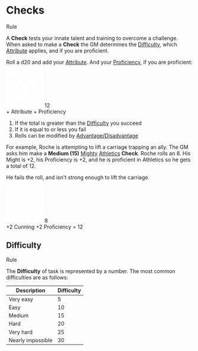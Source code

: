 # Checks

Rule

A **Check** tests your innate talent and training to overcome a challenge. When asked to make a **Check** the GM determines the [Difficulty](#difficulty), which [Attribute](../../pages/characters/attributes.md) applies, and if you are proficient.

Roll a d20 and add your [Attribute](../../pages/characters/attributes.md). And your [Proficiency](../../pages/rules/proficiency.md), if you are proficient:

<div class="example-roll">
  <div class="roll">
    <img src="assets/images/d20.svg" style="width: 100px;">
    <span class="result">12</span>
  </div>
  +
  <span class="bonus"> <span class="caption">Attribute</span></span>
  +
  <span class="bonus"> <span class="caption">Proficiency</span></span>
</div>

  1. If the total is greater than the [Difficulty](#difficulty) you succeed
  2. If it is equal to or less you fail
  3. Rolls can be modified by [Advantage/Disadvantage](../../pages/rules/advantage.md)

For example, Roche is attempting to lift a carriage trapping an ally. The GM asks him make a **Medium (15)** [Mighty](../../pages/characters/attributes.md?id=might) [Athletics](../../pages/characters/skills.md#athletics) **Check**. Roche rolls an 8. His Might is +2, his Proficiency is +2, and he is proficient in Athletics so he gets a total of 12.

He fails the roll, and isn't strong enough to lift the carriage.

<div class="example-roll">
  <div class="roll">
    <img src="assets/images/d20.svg" style="width: 100px;">
    <span class="result">8</span>
  </div>
  <span class="bonus">+2 <span class="caption">Cunning</span></span>
  <span class="bonus">+2 <span class="caption">Proficiency</span></span>
  =
  12
</div>

## Difficulty

Rule

The **Difficulty** of task is represented by a number. The most common difficulties are as follows:

| Description       | Difficulty  |
| ----------------- | ----------- |
| Very easy         | 5           |
| Easy              | 10          |
| Medium            | 15          |
| Hard              | 20          |
| Very hard         | 25          |
| Nearly impossible | 30          |
